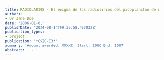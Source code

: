 ```yaml
---
title: RADIOLARIOS - El enigma de los radiolarios del picoplancton de mar abierto
authors:
- Dr Jane Doe
date: '2006-01-01'
publishDate: '2024-08-14T09:35:58.407032Z'
publication_types:
- project
publication: '*CSIC-I3*'
summary: 'Amount awarded: XXXX€, Start: 2006 End: 2007'
abstract: ' - '
---
```

